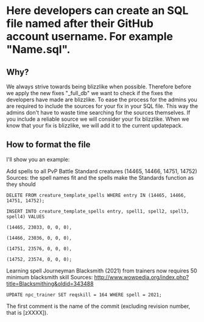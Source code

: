 Here developers can create an SQL file named after their GitHub account username. For example "Name.sql".
==========


Why?
-------
We always strive towards being blizzlike when possible. Therefore before we apply the new fixes "_full_db"
we want to check if the fixes the developers have made are blizzlike.
To ease the process for the admins you are required to include the sources for your fix in your SQL file.
This way the admins don't have to waste time searching for the sources themselves. If you include a
reliable source we will consider your fix blizzlike.
When we know that your fix is blizzlike, we will add it to the current updatepack.


How to format the file
-------
I'll show you an example:

Add spells to all PvP Battle Standard creatures (14465, 14466, 14751, 14752)
Sources: the spell names fit and the spells make the Standards function as they should

`DELETE FROM creature_template_spells WHERE entry IN (14465, 14466, 14751, 14752);`

`INSERT INTO creature_template_spells entry, spell1, spell2, spell3, spell4) VALUES`

`(14465, 23033, 0, 0, 0),`

`(14466, 23036, 0, 0, 0),`

`(14751, 23576, 0, 0, 0),`

`(14752, 23574, 0, 0, 0);`


Learning spell Journeyman Blacksmith (2021) from trainers now requires 50 minimum blacksmith skill
Sources: http://www.wowpedia.org/index.php?title=Blacksmithing&oldid=343488

`UPDATE npc_trainer SET reqskill = 164 WHERE spell = 2021;`

The first comment is the name of the commit (excluding revision number, that is [zXXXX]).